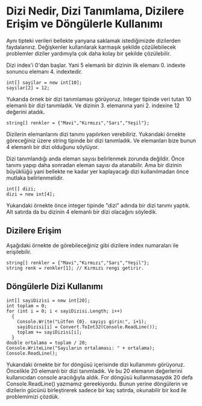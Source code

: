 # Dizi Nedir, Dizi Tanımlama, Dizilere Erişim ve Döngülerle Kullanımı
Aynı tipteki verileri bellekte yanyana saklamak istediğimizde dizilerden faydalanırız. Değişkenler kullanılarak karmaşık şekilde çözülebilecek problemler diziler yardımıyla çok daha kolay bir şekilde çözülebilir. 

Dizi index'i 0'dan başlar. Yani 5 elemanlı bir dizinin ilk elemanı 0. indexte sonuncu elemanı 4. indextedir. 

	int[] sayilar = new int[10];
	sayilar[2] = 12;

Yukarıda örnek bir dizi tanımlaması görüyoruz. Integer tipinde veri tutan 10 elemanlı bir dizi tanımladık. Ve dizinin 3. elemanına yani 2. indexine 12 değerini atadık. 

	string[] renkler = {"Mavi","Kırmızı","Sarı","Yeşil"};

Dizilerin elemanlarını dizi tanımı yapılırken verebiliriz. Yukarıdaki örnekte göreceğiniz üzere string tipinde bir dizi tanımladık. Ve elemanları bize bunun 4 elemanlı bir dizi olduğunu söylüyor. 

Dizi tanımlandığı anda eleman sayısı belirlenmek zorunda değildir. Önce tanımı yapıp daha sonradan eleman sayısı da atanabilir. Ama bir dizinin büyüklüğü yani bellekte ne kadar yer kaplayacağı dizi kullanılmadan önce mutlaka belirlenmelidir. 

    int[] dizi;
    dizi = new int[4];

Yukarıdaki örnekte önce integer tipinde "dizi" adında bir dizi tanımı yaptık. Alt satırda da bu dizinin 4 elemanlı bir dizi olacağını söyledik. 

## Dizilere Erişim 
Aşağıdaki örnekte de görebileceğiniz gibi dizilere index numaraları ile erişilebilir. 

    string[] renkler = {"Mavi","Kırmızı","Sarı","Yeşil"};
    string renk = renkler[1]; // Kırmızı rengi getirir.

## Döngülerle Dizi Kullanımı

	int[] sayiDizisi = new int[20];
	int toplam = 0;
	for (int i = 0; i < sayiDizisi.Length; i++)
	  {
	    Console.Write("Lütfen {0}. sayıyı girin:", i+1);
	    sayiDizisi[i] = Convert.ToInt32(Console.ReadLine());
	    toplam += sayiDizisi[i];
	  }
	double ortalama = toplam / 20;
	Console.WriteLine("Sayıların ortalaması: " + ortalama);
    Console.ReadLine();

Yukarıdaki örnekte bir for döngüsü içerisinde dizi kullanımını görüyoruz. 
Öncelikle 20 elemanlı bir dizi tanımladık. Ve bu 20 elemanın değerlerini kullanıcıdan console aracılığıyla aldık. For döngüsü kullanmasaydık 20 defa Console.ReadLine() yazmamız gereekiyordu. Bunun yerine döngülerin ve dizilerin gücünü birleştirerek sadece bir kaç satırda, okunabilir bir kod ile problemimizi çözdük. 